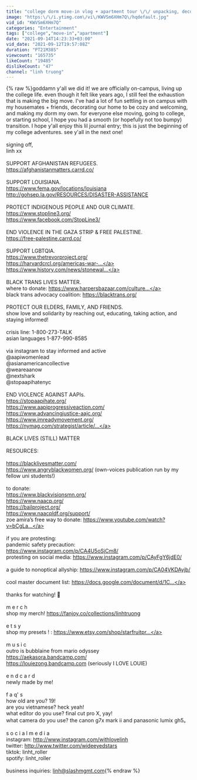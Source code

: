 ```yaml
---
title: "college dorm move-in vlog + apartment tour \/\/ unpacking, decorating, + settling in"
image: "https:\/\/i.ytimg.com\/vi\/KWVSm6XHm7Q\/hqdefault.jpg"
vid_id: "KWVSm6XHm7Q"
categories: "Entertainment"
tags: ["college","move-in","apartment"]
date: "2021-09-14T14:23:33+03:00"
vid_date: "2021-09-12T19:57:08Z"
duration: "PT21M38S"
viewcount: "165735"
likeCount: "19485"
dislikeCount: "47"
channel: "linh truong"
---
```

{% raw %}goddamn y'all we did it! we are officially on-campus, living up the college life. even though it felt like years ago, I still feel the exhaustion that is making the big move. I've had a lot of fun settling in on campus with my housemates + friends, decorating our home to be cozy and welcoming, and making my dorm my own. for everyone else moving, going to college, or starting school, I hope you had a smooth (or hopefully not too bumpy) transition. I hope y'all enjoy this lil journal entry; this is just the beginning of my college adventures. see y'all in the next one!<br /><br />signing off,<br />linh xx<br /><br />SUPPORT AFGHANISTAN REFUGEES.<br /><a rel="nofollow" target="blank" href="https://afghanistanmatters.carrd.co/">https://afghanistanmatters.carrd.co/</a><br /><br />SUPPORT LOUISIANA.<br /><a rel="nofollow" target="blank" href="https://www.fema.gov/locations/louisiana">https://www.fema.gov/locations/louisiana</a><br /><a rel="nofollow" target="blank" href="http://gohsep.la.gov/RESOURCES/DISASTER-ASSISTANCE">http://gohsep.la.gov/RESOURCES/DISASTER-ASSISTANCE</a><br /><br />PROTECT INDIGENOUS PEOPLE AND OUR CLIMATE.<br /><a rel="nofollow" target="blank" href="https://www.stopline3.org/">https://www.stopline3.org/</a><br /><a rel="nofollow" target="blank" href="https://www.facebook.com/StopLine3/">https://www.facebook.com/StopLine3/</a><br /> <br />END VIOLENCE IN THE GAZA STRIP &amp; FREE PALESTINE.<br /><a rel="nofollow" target="blank" href="https://free-palestine.carrd.co/">https://free-palestine.carrd.co/</a><br /> <br />SUPPORT LGBTQIA.<br /><a rel="nofollow" target="blank" href="https://www.thetrevorproject.org/">https://www.thetrevorproject.org/</a><br /><a rel="nofollow" target="blank" href="https://harvardcrcl.org/americas-war-...">https://harvardcrcl.org/americas-war-...</a><br /><a rel="nofollow" target="blank" href="https://www.history.com/news/stonewal...">https://www.history.com/news/stonewal...</a><br /> <br />BLACK TRANS LIVES MATTER. <br />where to donate: <a rel="nofollow" target="blank" href="https://www.harpersbazaar.com/culture...">https://www.harpersbazaar.com/culture...</a><br />black trans advocacy coalition: <a rel="nofollow" target="blank" href="https://blacktrans.org/">https://blacktrans.org/</a><br /> <br />PROTECT OUR ELDERS, FAMILY, AND FRIENDS.<br />show love and solidarity by reaching out, educating, taking action, and staying informed!<br /> <br />crisis line: 1-800-273-TALK<br />asian languages 1-877-990-8585<br /> <br />via instagram to stay informed and active<br />@aapiwomenlead<br />@asianamericancollective<br />@weareaanow<br />@nextshark<br />@stopaapihatenyc<br /> <br />END VIOLENCE AGAINST AAPIs.<br /><a rel="nofollow" target="blank" href="https://stopaapihate.org/">https://stopaapihate.org/</a><br /><a rel="nofollow" target="blank" href="https://www.aapiprogressiveaction.com/">https://www.aapiprogressiveaction.com/</a><br /><a rel="nofollow" target="blank" href="https://www.advancingjustice-aajc.org/">https://www.advancingjustice-aajc.org/</a><br /><a rel="nofollow" target="blank" href="https://www.imreadymovement.org/">https://www.imreadymovement.org/</a><br /><a rel="nofollow" target="blank" href="https://nymag.com/strategist/article/...">https://nymag.com/strategist/article/...</a><br /> <br />BLACK LIVES (STILL) MATTER<br /> <br />RESOURCES:<br /> <br /><a rel="nofollow" target="blank" href="https://blacklivesmatter.com/">https://blacklivesmatter.com/</a><br /><a rel="nofollow" target="blank" href="https://www.angryblackwomen.org/">https://www.angryblackwomen.org/</a> (own-voices publication run by my fellow uni students!)<br /> <br />to donate:<br /><a rel="nofollow" target="blank" href="https://www.blackvisionsmn.org/">https://www.blackvisionsmn.org/</a><br /><a rel="nofollow" target="blank" href="https://www.naacp.org/">https://www.naacp.org/</a><br /><a rel="nofollow" target="blank" href="https://bailproject.org/">https://bailproject.org/</a><br /><a rel="nofollow" target="blank" href="https://www.naacpldf.org/support/">https://www.naacpldf.org/support/</a><br />zoe amira’s free way to donate: <a rel="nofollow" target="blank" href="https://www.youtube.com/watch?v=bCgLa...">https://www.youtube.com/watch?v=bCgLa...</a><br /> <br />if you are protesting:<br />pandemic safety precaution:<br /><a rel="nofollow" target="blank" href="https://www.instagram.com/p/CA4U5oSjCm8/">https://www.instagram.com/p/CA4U5oSjCm8/</a><br />protesting on social media: <a rel="nofollow" target="blank" href="https://www.instagram.com/p/CAyFgY6jdE0/">https://www.instagram.com/p/CAyFgY6jdE0/</a><br /> <br />a guide to nonoptical allyship: <a rel="nofollow" target="blank" href="https://www.instagram.com/p/CA04VKDAyjb/">https://www.instagram.com/p/CA04VKDAyjb/</a><br /> <br />cool master document list: <a rel="nofollow" target="blank" href="https://docs.google.com/document/d/1C...">https://docs.google.com/document/d/1C...</a><br /> <br />thanks for watching! 🌻 <br /><br />m e r c h<br />shop my merch! <a rel="nofollow" target="blank" href="https://fanjoy.co/collections/linhtruong">https://fanjoy.co/collections/linhtruong</a><br /> <br />e t s y <br />shop my presets ! : <a rel="nofollow" target="blank" href="https://www.etsy.com/shop/starfruitpr...">https://www.etsy.com/shop/starfruitpr...</a><br /> <br />m u s i c<br />outro is bubblaine from mario odyssey<br /><a rel="nofollow" target="blank" href="https://aekasora.bandcamp.com/">https://aekasora.bandcamp.com/</a><br /><a rel="nofollow" target="blank" href="https://louiezong.bandcamp.com">https://louiezong.bandcamp.com</a> (seriously I LOVE LOUIE)<br /> <br />e n d c a r d<br />newly made by me! <br /> <br />f a q' s<br />how old are you?  19!<br />are you vietnamese?  heck yeah!<br />what editor do you use?  final cut pro X, yay!<br />what camera do you use?  the canon g7x mark ii and panasonic lumix gh5。<br /> <br />s o c i a l    m e d i a<br />instagram: <a rel="nofollow" target="blank" href="http://www.instagram.com/withlovelinh">http://www.instagram.com/withlovelinh</a><br />twitter: <a rel="nofollow" target="blank" href="http://www.twitter.com/wideeyedstars">http://www.twitter.com/wideeyedstars</a><br />tiktok: linht_roller<br />spotify: linht_roller<br /> <br />business inquiries: linh@slashmgmt.com{% endraw %}
